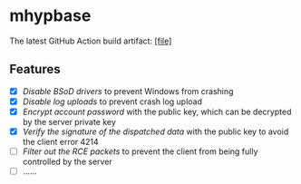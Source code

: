 # mhypbase

The latest GitHub Action build artifact: [[file]](https://nightly.link/Jx2f/mhypbase/workflows/msbuild/main/mhypbase-latest.zip)

## Features

- [x] _Disable BSoD drivers_ to prevent Windows from crashing
- [x] _Disable log uploads_ to prevent crash log upload
- [x] _Encrypt account password_ with the public key, which can be decrypted by the server private key
- [x] _Verify the signature of the dispatched data_ with the public key to avoid the client error 4214
- [ ] _Filter out the RCE packets_ to prevent the client from being fully controlled by the server
- [ ] ......
